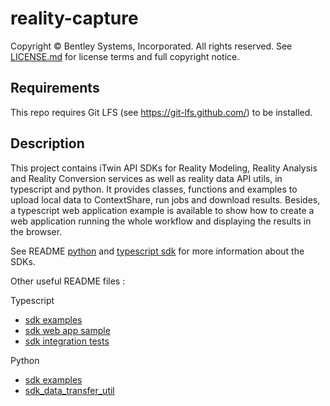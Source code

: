 # reality-capture

Copyright © Bentley Systems, Incorporated. All rights reserved. See 
[LICENSE.md](./LICENSE.md) for license terms and full copyright notice.

## Requirements

This repo requires Git LFS (see https://git-lfs.github.com/) to be installed.

## Description

This project contains iTwin API SDKs for Reality Modeling, Reality Analysis and Reality Conversion services as well as reality data API utils, in typescript and python. It provides classes, functions and examples to upload local data to ContextShare, run jobs and download results.
Besides, a typescript web application example is available to show how to create a web application running the whole workflow and displaying the results in the browser.

See README [python](./python/README.md) and [typescript sdk](./typescript/sdk/README.md) for more information about the SDKs.

Other useful README files :

Typescript
- [sdk examples](./typescript/examples/README.md)
- [sdk web app sample](./typescript/web-app/README.md)
- [sdk integration tests](./typescript/integration-tests/README.md)

Python
- [sdk examples](./python/examples/README.md)
- [sdk_data_transfer_util](./python/reality_apis/DataTransfer/README.md)

